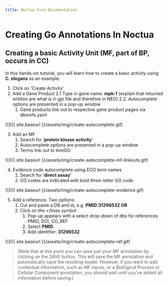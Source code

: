 ```yaml
---
title: Noctua Form Documentation
---
```



# Creating Go Annotations In Noctua

## Creating a basic Activity Unit (MF, part of BP, occurs in CC)

In this hands-on tutorial, you will learn how to create a basic activity using
**C. elegans** as an example:

1. Click on ‘Create Activity’
2. Add a Gene Product
    2.1  Type in gene name: **mpk-1** (explain that returned entities are what is
        in gpi file and therefore in NEO)
    2.2. Autocomplete options are presented in a pop-up window
    1. Gene products link out to respective gene product pages via dbxrefs.yaml

![]({{ site.baseurl }}/assets/img/create-autocomplete.gif)

3. Add an MF
    1. Search for ‘**protein kinase activity**’
    2. Autocomplete options are presented in a pop-up window
    3. Terms link out to AmiGO


![]({{ site.baseurl }}/assets/img/create-autocomplete-mf-linkouts.gif)


4. Evidence code autocomplete using ECO term names
    1. Search for ‘**direct assay**’
    2. GO codes are indicated with bold three-letter GO code


![]({{ site.baseurl }}/assets/img/create-autocomplete-evidence.gif)


5. Add a reference. Two options:
    1. Cut and paste a DB and id, e.g. **PMID:31296532 OR**
    2. Click on the +/lines symbol
        1. Pop-up appears with a select drop-down of dbs for references: PMID,
            DOI, GO_REF
        2. Select **PMID**
        3. Add identifier: **31296532**


![]({{ site.baseurl }}/assets/img/create-autocomplete-ref.gif)


> (Note that at this point you can save just your MF annotation by clicking on
> the SAVE button. This will save the MF annotation and automatically save the
> resulting model. However, if you want to add contextual information, such as
> MF inputs, or a Biological Process or Cellular Component annotation, you
> should wait until you’ve added all information before saving.)


